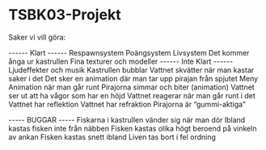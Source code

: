 # TSBK03-Projekt

Saker vi vill göra:

------ Klart ------
Respawnsystem
Poängsystem
Livsystem
Det kommer ånga ur kastrullen
Fina texturer och modeller
------ Inte Klart ------
Ljudeffekter och musik
Kastrullen bubblar
Vattnet skvätter när man kastar saker i det
Det sker en animation där man tar upp pirajan från spjutet
Meny
Animation när man går runt
Pirajorna simmar och biter (animation)
Vattnet ser ut att ha vågor som har en höjd
Vattnet reagerar när man går runt i det
Vattnet har reflektion
Vattnet har refraktion
Pirajorna är “gummi-aktiga”


----- BUGGAR -----
Fiskarna i kastrullen vänder sig när man dör
Ibland kastas fisken inte från näbben
Fisken kastas olika högt beroend på vinkeln av ankan
Fisken kastas snett ibland
Liven tas bort i fel ordning